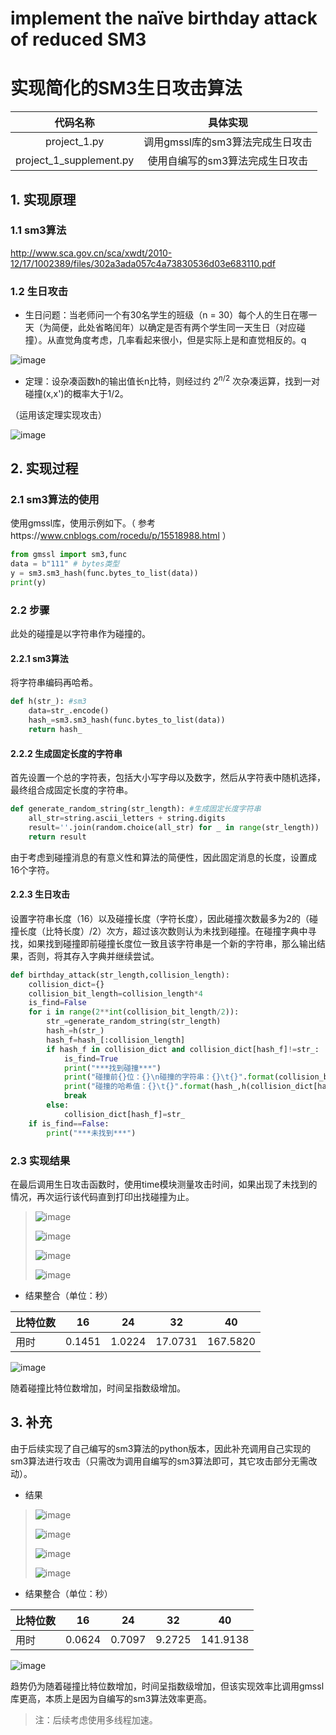 # implement the naïve birthday attack of reduced SM3
# 实现简化的SM3生日攻击算法

|        代码名称         |             具体实现             |
| :---------------------: | :------------------------------: |
|      project_1.py       | 调用gmssl库的sm3算法完成生日攻击 |
| project_1_supplement.py | 使用自编写的sm3算法完成生日攻击  |

## 1. 实现原理
### 1.1 sm3算法
http://www.sca.gov.cn/sca/xwdt/2010-12/17/1002389/files/302a3ada057c4a73830536d03e683110.pdf
### 1.2 生日攻击
- 生日问题：当老师问一个有30名学生的班级（n = 30）每个人的生日在哪一天（为简便，此处省略闰年）以确定是否有两个学生同一天生日（对应碰撞）。从直觉角度考虑，几率看起来很小，但是实际上是和直觉相反的。q

![image](https://github.com/hhhhtttgxy/homework_group_49/assets/132645676/aef797f0-72ef-49e4-98c5-a6a7c37ac36c)

- 定理：设杂凑函数h的输出值长n比特，则经过约 $2^{n/2}$ 次杂凑运算，找到一对碰撞(x,x')的概率大于1/2。

（运用该定理实现攻击）

![image](https://github.com/hhhhtttgxy/homework_group_49/assets/132645676/37763c06-3ca3-47c4-924d-2ad8fce28f49)

## 2. 实现过程
### 2.1 sm3算法的使用
使用gmssl库，使用示例如下。（ 参考https://www.cnblogs.com/rocedu/p/15518988.html ）
```python
from gmssl import sm3,func
data = b"111" # bytes类型
y = sm3.sm3_hash(func.bytes_to_list(data))
print(y)
```
### 2.2 步骤
此处的碰撞是以字符串作为碰撞的。

#### 2.2.1 sm3算法
将字符串编码再哈希。
```python
def h(str_): #sm3
    data=str_.encode()
    hash_=sm3.sm3_hash(func.bytes_to_list(data))
    return hash_
```
#### 2.2.2 生成固定长度的字符串
首先设置一个总的字符表，包括大小写字母以及数字，然后从字符表中随机选择，最终组合成固定长度的字符串。
```python
def generate_random_string(str_length): #生成固定长度字符串
    all_str=string.ascii_letters + string.digits
    result=''.join(random.choice(all_str) for _ in range(str_length))
    return result
```
由于考虑到碰撞消息的有意义性和算法的简便性，因此固定消息的长度，设置成16个字符。
#### 2.2.3 生日攻击
设置字符串长度（16）以及碰撞长度（字符长度），因此碰撞次数最多为2的（碰撞长度（比特长度）/2）次方，超过该次数则认为未找到碰撞。在碰撞字典中寻找，如果找到碰撞即前碰撞长度位一致且该字符串是一个新的字符串，那么输出结果，否则，将其存入字典并继续尝试。
```python
def birthday_attack(str_length,collision_length):
    collision_dict={}
    collision_bit_length=collision_length*4
    is_find=False
    for i in range(2**int(collision_bit_length/2)):
        str_=generate_random_string(str_length)
        hash_=h(str_)
        hash_f=hash_[:collision_length]
        if hash_f in collision_dict and collision_dict[hash_f]!=str_:
            is_find=True
            print("***找到碰撞***")
            print("碰撞前{}位：{}\n碰撞的字符串：{}\t{}".format(collision_bit_length,hash_f,str_,collision_dict[hash_f]))
            print("碰撞的哈希值：{}\t{}".format(hash_,h(collision_dict[hash_f])))
            break
        else:
            collision_dict[hash_f]=str_
    if is_find==False:
        print("***未找到***")
```
### 2.3 实现结果
在最后调用生日攻击函数时，使用time模块测量攻击时间，如果出现了未找到的情况，再次运行该代码直到打印出找碰撞为止。

> ![image](https://github.com/hhhhtttgxy/homework_group_49/assets/132645676/60a515d3-cb85-4b44-8fa2-8e6ceb16d444)
>
> ![image](https://github.com/hhhhtttgxy/homework_group_49/assets/132645676/41935e9c-faad-4b7f-88f7-aad2671c04f9)
>
> ![image](https://github.com/hhhhtttgxy/homework_group_49/assets/132645676/68e94b70-4450-43b4-99c3-16c8e779dfa2)
>
> ![image](https://github.com/hhhhtttgxy/homework_group_49/assets/132645676/f1a356a7-ad73-41c0-b2c4-77545e348130)

- 结果整合（单位：秒）

| 比特位数 | 16     | 24     | 32      | 40       |
| -------- | ------ | ------ | ------- | -------- |
| 用时     | 0.1451 | 1.0224 | 17.0731 | 167.5820 |

![image](https://github.com/hhhhtttgxy/homework_group_49/assets/132645676/dce56668-fa82-4869-8247-c865846df89d)

随着碰撞比特位数增加，时间呈指数级增加。



## 3. 补充
由于后续实现了自己编写的sm3算法的python版本，因此补充调用自己实现的sm3算法进行攻击（只需改为调用自编写的sm3算法即可，其它攻击部分无需改动）。

- 结果

> ![image](https://github.com/hhhhtttgxy/homework_group_49/assets/132645676/1b671ec1-2da5-4131-9152-dbd1207d8215)
> 
> ![image](https://github.com/hhhhtttgxy/homework_group_49/assets/132645676/bbe1ceff-31f1-4f7a-a095-eae8808cb282)
>
> ![image](https://github.com/hhhhtttgxy/homework_group_49/assets/132645676/c46d8bf5-a487-41a9-9393-d054c4e60f10)
> 
> ![image](https://github.com/hhhhtttgxy/homework_group_49/assets/132645676/65801757-9017-4057-8555-3d2f26de126a)

- 结果整合（单位：秒）

| 比特位数 | 16     | 24     | 32     | 40       |
| -------- | ------ | ------ | ------ | -------- |
| 用时     | 0.0624 | 0.7097 | 9.2725 | 141.9138 |

![image](https://github.com/hhhhtttgxy/homework_group_49/assets/132645676/4eb95f3e-cbd2-47d5-a358-fd0803a554a6)

趋势仍为随着碰撞比特位数增加，时间呈指数级增加，但该实现效率比调用gmssl库更高，本质上是因为自编写的sm3算法效率更高。

> 注：后续考虑使用多线程加速。
